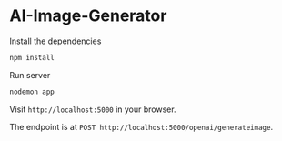 # AI-Image-Generator

Install the dependencies

```bash
npm install
```

Run server

```bash
nodemon app
```

Visit `http://localhost:5000` in your browser.

The endpoint is at `POST http://localhost:5000/openai/generateimage`.
